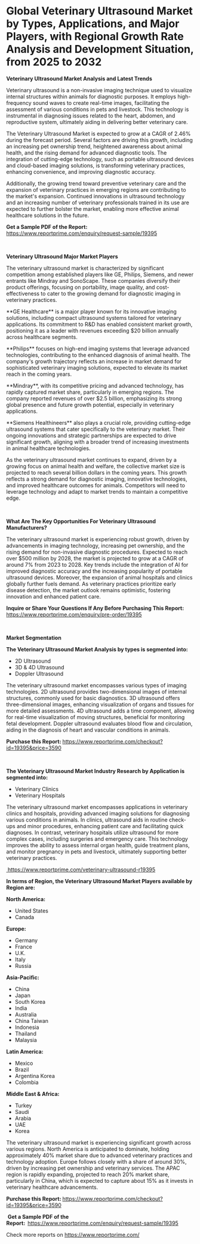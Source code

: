 <p><h1>Global Veterinary Ultrasound Market by Types, Applications, and Major Players, with Regional Growth Rate Analysis and Development Situation, from 2025 to 2032</h1></p><p><strong>Veterinary Ultrasound Market Analysis and Latest Trends</strong></p>
<p><p>Veterinary ultrasound is a non-invasive imaging technique used to visualize internal structures within animals for diagnostic purposes. It employs high-frequency sound waves to create real-time images, facilitating the assessment of various conditions in pets and livestock. This technology is instrumental in diagnosing issues related to the heart, abdomen, and reproductive system, ultimately aiding in delivering better veterinary care.</p><p>The Veterinary Ultrasound Market is expected to grow at a CAGR of 2.46% during the forecast period. Several factors are driving this growth, including an increasing pet ownership trend, heightened awareness about animal health, and the rising demand for advanced diagnostic tools. The integration of cutting-edge technology, such as portable ultrasound devices and cloud-based imaging solutions, is transforming veterinary practices, enhancing convenience, and improving diagnostic accuracy.</p><p>Additionally, the growing trend toward preventive veterinary care and the expansion of veterinary practices in emerging regions are contributing to the market's expansion. Continued innovations in ultrasound technology and an increasing number of veterinary professionals trained in its use are expected to further bolster the market, enabling more effective animal healthcare solutions in the future.</p></p>
<p><strong>Get a Sample PDF of the Report:&nbsp;</strong> <a href="https://www.reportprime.com/enquiry/request-sample/19395?utm_campaign=3148&utm_medium=2&utm_source=Github&utm_content=ia&utm_term=19032025&utm_id=veterinary-ultrasound">https://www.reportprime.com/enquiry/request-sample/19395</a></p>
<p>&nbsp;</p>
<p><strong>Veterinary Ultrasound Major Market Players</strong></p>
<p><p>The veterinary ultrasound market is characterized by significant competition among established players like GE, Philips, Siemens, and newer entrants like Mindray and SonoScape. These companies diversify their product offerings, focusing on portability, image quality, and cost-effectiveness to cater to the growing demand for diagnostic imaging in veterinary practices.</p><p>**GE Healthcare** is a major player known for its innovative imaging solutions, including compact ultrasound systems tailored for veterinary applications. Its commitment to R&D has enabled consistent market growth, positioning it as a leader with revenues exceeding $20 billion annually across healthcare segments.</p><p>**Philips** focuses on high-end imaging systems that leverage advanced technologies, contributing to the enhanced diagnosis of animal health. The company's growth trajectory reflects an increase in market demand for sophisticated veterinary imaging solutions, expected to elevate its market reach in the coming years.</p><p>**Mindray**, with its competitive pricing and advanced technology, has rapidly captured market share, particularly in emerging regions. The company reported revenues of over $2.5 billion, emphasizing its strong global presence and future growth potential, especially in veterinary applications.</p><p>**Siemens Healthineers** also plays a crucial role, providing cutting-edge ultrasound systems that cater specifically to the veterinary market. Their ongoing innovations and strategic partnerships are expected to drive significant growth, aligning with a broader trend of increasing investments in animal healthcare technologies.</p><p>As the veterinary ultrasound market continues to expand, driven by a growing focus on animal health and welfare, the collective market size is projected to reach several billion dollars in the coming years. This growth reflects a strong demand for diagnostic imaging, innovative technologies, and improved healthcare outcomes for animals. Competitors will need to leverage technology and adapt to market trends to maintain a competitive edge.</p></p>
<p>&nbsp;</p>
<p><strong>What Are The Key Opportunities For Veterinary Ultrasound Manufacturers?</strong></p>
<p><p>The veterinary ultrasound market is experiencing robust growth, driven by advancements in imaging technology, increasing pet ownership, and the rising demand for non-invasive diagnostic procedures. Expected to reach over $500 million by 2028, the market is projected to grow at a CAGR of around 7% from 2023 to 2028. Key trends include the integration of AI for improved diagnostic accuracy and the increasing popularity of portable ultrasound devices. Moreover, the expansion of animal hospitals and clinics globally further fuels demand. As veterinary practices prioritize early disease detection, the market outlook remains optimistic, fostering innovation and enhanced patient care.</p></p>
<p><strong>Inquire or Share Your Questions If Any Before Purchasing This Report:</strong> <a href="https://www.reportprime.com/enquiry/pre-order/19395?utm_campaign=3148&utm_medium=2&utm_source=Github&utm_content=ia&utm_term=19032025&utm_id=veterinary-ultrasound">https://www.reportprime.com/enquiry/pre-order/19395</a></p>
<p>&nbsp;</p>
<p><strong>Market Segmentation</strong></p>
<p><strong>The Veterinary Ultrasound Market Analysis by types is segmented into:</strong></p>
<p><ul><li>2D Ultrasound</li><li>3D & 4D Ultrasound</li><li>Doppler Ultrasound</li></ul></p>
<p><p>The veterinary ultrasound market encompasses various types of imaging technologies. 2D ultrasound provides two-dimensional images of internal structures, commonly used for basic diagnostics. 3D ultrasound offers three-dimensional images, enhancing visualization of organs and tissues for more detailed assessments. 4D ultrasound adds a time component, allowing for real-time visualization of moving structures, beneficial for monitoring fetal development. Doppler ultrasound evaluates blood flow and circulation, aiding in the diagnosis of heart and vascular conditions in animals.</p></p>
<p><strong>Purchase this Report:&nbsp;</strong><a href="https://www.reportprime.com/checkout?id=19395&price=3590&utm_campaign=3148&utm_medium=2&utm_source=Github&utm_content=ia&utm_term=19032025&utm_id=veterinary-ultrasound">https://www.reportprime.com/checkout?id=19395&price=3590</a></p>
<p>&nbsp;</p>
<p><strong>The Veterinary Ultrasound Market Industry Research by Application is segmented into:</strong></p>
<p><ul><li>Veterinary Clinics</li><li>Veterinary Hospitals</li></ul></p>
<p><p>The veterinary ultrasound market encompasses applications in veterinary clinics and hospitals, providing advanced imaging solutions for diagnosing various conditions in animals. In clinics, ultrasound aids in routine check-ups and minor procedures, enhancing patient care and facilitating quick diagnoses. In contrast, veterinary hospitals utilize ultrasound for more complex cases, including surgeries and emergency care. This technology improves the ability to assess internal organ health, guide treatment plans, and monitor pregnancy in pets and livestock, ultimately supporting better veterinary practices.</p></p>
<p><a href="https://www.reportprime.com/veterinary-ultrasound-r19395?utm_campaign=3148&utm_medium=2&utm_source=Github&utm_content=ia&utm_term=19032025&utm_id=veterinary-ultrasound">&nbsp;https://www.reportprime.com/veterinary-ultrasound-r19395</a></p>
<p><strong>In terms of Region, the Veterinary Ultrasound Market Players available by Region are:</strong></p>
<p>
    <p> <strong> North America: </strong>
        <ul>
            <li>United States</li>
            <li>Canada</li>
        </ul>
        </p> 
    <p> <strong> Europe: </strong>
        <ul>
            <li>Germany</li>
            <li>France</li>
            <li>U.K.</li>
            <li>Italy</li>
            <li>Russia</li>
        </ul>
        </p> 
    <p> <strong> Asia-Pacific: </strong>
        <ul>
            <li>China</li>
            <li>Japan</li>
            <li>South Korea</li>
            <li>India</li>
            <li>Australia</li>
            <li>China Taiwan</li>
            <li>Indonesia</li>
            <li>Thailand</li>
            <li>Malaysia</li>
        </ul>
        </p> 
    <p> <strong> Latin America: </strong>
        <ul>
            <li>Mexico</li>
            <li>Brazil</li>
            <li>Argentina Korea</li>
            <li>Colombia</li>
        </ul>
        </p> 
    <p> <strong> Middle East & Africa: </strong>
        <ul>
            <li>Turkey</li>
            <li>Saudi</li>
            <li>Arabia</li>
            <li>UAE</li>
            <li>Korea</li>
        </ul>
    </p>
    </p>
<p><p>The veterinary ultrasound market is experiencing significant growth across various regions. North America is anticipated to dominate, holding approximately 40% market share due to advanced veterinary practices and technology adoption. Europe follows closely with a share of around 30%, driven by increasing pet ownership and veterinary services. The APAC region is rapidly expanding, projected to reach 20% market share, particularly in China, which is expected to capture about 15% as it invests in veterinary healthcare advancements.</p></p>
<p><strong>Purchase this Report: </strong><a href="https://www.reportprime.com/checkout?id=19395&price=3590&utm_campaign=3148&utm_medium=2&utm_source=Github&utm_content=ia&utm_term=19032025&utm_id=veterinary-ultrasound">https://www.reportprime.com/checkout?id=19395&price=3590</a></p>
<p>&nbsp;<strong>Get a Sample PDF of the Report:&nbsp;&nbsp;</strong><a href="https://www.reportprime.com/enquiry/request-sample/19395?utm_campaign=3148&utm_medium=2&utm_source=Github&utm_content=ia&utm_term=19032025&utm_id=veterinary-ultrasound">https://www.reportprime.com/enquiry/request-sample/19395</a></p>
<p><strong></strong></p>
<p>Check more reports on <a href="https://www.reportprime.com/?utm_campaign=3148&utm_medium=2&utm_source=Github&utm_content=ia&utm_term=19032025&utm_id=veterinary-ultrasound">https://www.reportprime.com/</a></p>
